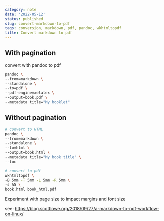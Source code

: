```yaml
---
category: note
date: '2022-05-12'
status: published
slug: convert-markdown-to-pdf
tags: conversion, markdown, pdf, pandoc, wkhtmltopdf
title: Convert markdown to pdf
---
```



## With pagination
convert with pandoc to pdf
```sh
pandoc \
--from=markdown \
--standalone \
--to=pdf \
--pdf-engine=xelatex \
--output=book.pdf \
--metadata title="My booklet"
```

## Without pagination

```sh
# convert to HTML
pandoc \
--from=markdown \
--standalone \
--to=html \
--output=book.html \
--metadata title="My book title" \
--toc

# convert to pdf
wkhtmltopdf \
-B 5mm -T 5mm -L 5mm -R 5mm \
-s A5 \
book.html book_html.pdf
```
Experiment with page size to impact margins and font size

see: https://blog.scottlowe.org/2018/09/27/a-markdown-to-pdf-workflow-on-linux/

